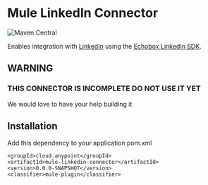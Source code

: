 # Mule LinkedIn Connector
![Maven Central](https://img.shields.io/maven-central/v/cloud.anypoint/mule-linkedin-connector)

Enables integration with [LinkedIn](https://www.linkedin.com/) using the [Echobox LinkedIn SDK](https://github.com/ebx/ebx-linkedin-sdk).

## WARNING
### THIS CONNECTOR IS INCOMPLETE DO NOT USE IT YET
We would love to have your help building it

## Installation
Add this dependency to your application pom.xml

```
<groupId>cloud.anypoint</groupId>
<artifactId>mule-linkedin-connector</artifactId>
<version>0.0.0-SNAPSHOT</version>
<classifier>mule-plugin</classifier>
```
